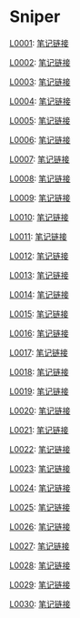 # Sniper

[L0001](https://leetcode-cn.com/problems/two-sum):
[笔记链接](http://www.sniper97.cn/index.php/note/algorithm/2696/)

[L0002](https://leetcode-cn.com/problems/add-two-numbers):
[笔记链接](http://www.sniper97.cn/index.php/note/algorithm/2701/)

[L0003](https://leetcode-cn.com/problems/median-of-two-sorted-arrays/):
[笔记链接](http://www.sniper97.cn/index.php/note/algorithm/2703/)

[L0004](https://leetcode-cn.com/problems/median-of-two-sorted-arrays/):
[笔记链接](http://www.sniper97.cn/index.php/note/algorithm/2705/)

[L0005](https://leetcode-cn.com/problems/longest-palindromic-substring):
[笔记链接](http://www.sniper97.cn/index.php/note/algorithm/2743/)

[L0006](https://leetcode-cn.com/problems/zigzag-conversion):
[笔记链接](http://www.sniper97.cn/index.php/note/algorithm/2746/)

[L0007](https://leetcode-cn.com/problems/reverse-integer/):
[笔记链接](http://www.sniper97.cn/index.php/note/algorithm/2764/)

[L0008](https://leetcode-cn.com/problems/string-to-integer-atoi/):
[笔记链接](http://www.sniper97.cn/index.php/note/algorithm/2766/)

[L0009](https://leetcode-cn.com/problems/palindrome-number):
[笔记链接](http://www.sniper97.cn/index.php/note/algorithm/2773/)

[L0010](https://leetcode-cn.com/problems/regular-expression-matching/):
[笔记链接](http://www.sniper97.cn/index.php/uncategorized/2775/)

[L0011](https://leetcode-cn.com/problems/container-with-most-water/):
[笔记链接](http://www.sniper97.cn/index.php/note/algorithm/2779/)

[L0012](https://leetcode-cn.com/problems/integer-to-roman/):
[笔记链接](http://www.sniper97.cn/index.php/note/algorithm/2784/)

[L0013](https://leetcode-cn.com/problems/roman-to-integer/):
[笔记链接](http://www.sniper97.cn/index.php/note/algorithm/2787/)

[L0014](https://leetcode-cn.com/problems/longest-common-prefix/):
[笔记链接](http://www.sniper97.cn/index.php/note/algorithm/2789/)

[L0015](https://leetcode-cn.com/problems/3sum/):
[笔记链接](http://www.sniper97.cn/index.php/note/algorithm/2791/)

[L0016](https://leetcode-cn.com/problems/3sum-closest/):
[笔记链接](http://www.sniper97.cn/index.php/note/algorithm/2794/)

[L0017](https://leetcode-cn.com/problems/letter-combinations-of-a-phone-number/):
[笔记链接](http://www.sniper97.cn/index.php/note/algorithm/2796/)

[L0018](https://leetcode-cn.com/problems/4sum/):
[笔记链接](http://www.sniper97.cn/index.php/note/algorithm/2798/)

[L0019](https://leetcode-cn.com/problems/remove-nth-node-from-end-of-list/):
[笔记链接](http://www.sniper97.cn/index.php/note/algorithm/2800/)

[L0020](https://leetcode-cn.com/problems/valid-parentheses/):
[笔记链接](http://www.sniper97.cn/index.php/note/algorithm/2802/) 

[L0021](https://leetcode-cn.com/problems/merge-two-sorted-lists/):
[笔记链接](http://www.sniper97.cn/index.php/note/algorithm/2805/) 

[L0022](https://leetcode-cn.com/problems/generate-parentheses/):
[笔记链接](http://www.sniper97.cn/index.php/note/algorithm/2807/) 

[L0023](https://leetcode-cn.com/problems/merge-two-sorted-lists/):
[笔记链接](http://www.sniper97.cn/index.php/note/algorithm/2809/)

[L0024](https://leetcode-cn.com/problems/swap-nodes-in-pairs/):
[笔记链接](http://www.sniper97.cn/index.php/note/algorithm/2812/)

[L0025](https://leetcode-cn.com/problems/reverse-nodes-in-k-group/):
[笔记链接](http://www.sniper97.cn/index.php/note/algorithm/2815/)

[L0026](https://leetcode-cn.com/problems/remove-duplicates-from-sorted-array/):
[笔记链接](http://www.sniper97.cn/index.php/note/algorithm/2818/)

[L0027](https://leetcode-cn.com/problems/remove-element/):
[笔记链接](http://www.sniper97.cn/index.php/note/algorithm/2820/)

[L0028](https://leetcode-cn.com/problems/implement-strstr/):
[笔记链接](http://www.sniper97.cn/index.php/note/algorithm/2822/)

[L0029](https://leetcode-cn.com/problems/divide-two-integers/):
[笔记链接](http://www.sniper97.cn/index.php/note/algorithm/2826/)

[L0030](https://leetcode-cn.com/problems/substring-with-concatenation-of-all-words/):
[笔记链接](http://www.sniper97.cn/index.php/note/algorithm/2828/)